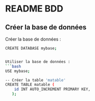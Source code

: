 # README BDD

## Créer la base de données

Créer la base de données :

```bash
CREATE DATABASE mybase;


Utiliser la base de données : 
```bash
USE mybase;

-- Créer la table 'matable'
CREATE TABLE matable (
    id INT AUTO_INCREMENT PRIMARY KEY,
   );

